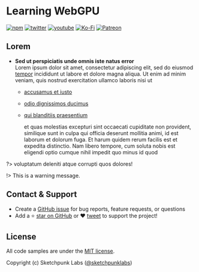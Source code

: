 # Learning WebGPU
[![npm](https://img.shields.io/badge/Github-donate-blue?style=flat-square&logo=github)](https://github.com/sponsors/sketchpunklabs)
[![twitter](https://img.shields.io/badge/Twitter-profile-blue?style=flat-square&logo=twitter)](https://twitter.com/SketchpunkLabs)
[![youtube](https://img.shields.io/badge/Youtube-subscribe-red?style=flat-square&logo=youtube)](https://youtube.com/c/sketchpunklabs)
[![Ko-Fi](https://img.shields.io/badge/Ko_Fi-donate-orange?style=flat-square&logo=youtube)](https://ko-fi.com/sketchpunk)
[![Patreon](https://img.shields.io/badge/Patreon-donate-red?style=flat-square&logo=patreon)](https://www.patreon.com/sketchpunk)


## Lorem

- **Sed ut perspiciatis unde omnis iste natus error**<br>
Lorem ipsum dolor sit amet, consectetur adipiscing elit, sed do eiusmod [tempor](tempor) incididunt ut labore et dolore magna aliqua. Ut enim ad minim veniam, quis nostrud exercitation ullamco laboris nisi ut

  - [accusamus et iusto](customization)
  - [odio dignissimos ducimus](customization#prismjs)
  - [qui blanditiis praesentium](customization#base)

     et quas molestias excepturi sint occaecati cupiditate non provident, similique sunt in culpa qui officia deserunt mollitia animi, id est laborum et dolorum fuga. Et harum quidem rerum facilis est et expedita distinctio. Nam libero tempore, cum soluta nobis est eligendi optio cumque nihil impedit quo minus id quod

?> voluptatum deleniti atque corrupti quos dolores!

!> This is a warning message.

## Contact & Support

- Create a [GitHub issue](https://github.com/sketchpunklabs/learn_webgpu/issues) for bug reports, feature requests, or questions
- Add a ⭐️ [star on GitHub](https://github.com/sketchpunklabs/learn_webgpu) or ❤️ [tweet](https://twitter.com/intent/tweet?url=https%3A%2F%2Fgithub.com%2Fsketchpunklabs%2Flearn_webgpu&hashtags=webgpu,javascript) to support the project!

## License

All code samples are under the [MIT license](https://github.com/sketchpunklabs/learn_webgpu/LICENSE).

Copyright (c) Sketchpunk Labs ([@sketchpunklabs](https://twitter.com/sketchpunklabs))